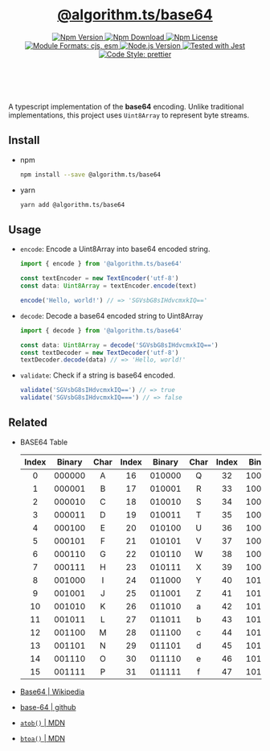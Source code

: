 <header>
  <h1 align="center">
    <a href="https://github.com/guanghechen/algorithm.ts/tree/release-2.x.x/packages/base64/#readme">@algorithm.ts/base64</a>
  </h1>
  <div align="center">
    <a href="https://www.npmjs.com/package/@algorithm.ts/base64">
      <img
        alt="Npm Version"
        src="https://img.shields.io/npm/v/@algorithm.ts/base64.svg"
      />
    </a>
    <a href="https://www.npmjs.com/package/@algorithm.ts/base64">
      <img
        alt="Npm Download"
        src="https://img.shields.io/npm/dm/@algorithm.ts/base64.svg"
      />
    </a>
    <a href="https://www.npmjs.com/package/@algorithm.ts/base64">
      <img
        alt="Npm License"
        src="https://img.shields.io/npm/l/@algorithm.ts/base64.svg"
      />
    </a>
    <a href="#install">
      <img
        alt="Module Formats: cjs, esm"
        src="https://img.shields.io/badge/module_formats-cjs%2C%20esm-green.svg"
      />
    </a>
    <a href="https://github.com/nodejs/node">
      <img
        alt="Node.js Version"
        src="https://img.shields.io/node/v/@algorithm.ts/base64"
      />
    </a>
    <a href="https://github.com/facebook/jest">
      <img
        alt="Tested with Jest"
        src="https://img.shields.io/badge/tested_with-jest-9c465e.svg"
      />
    </a>
    <a href="https://github.com/prettier/prettier">
      <img
        alt="Code Style: prettier"
        src="https://img.shields.io/badge/code_style-prettier-ff69b4.svg?style=flat-square"
      />
    </a>
  </div>
</header>
<br/>


A typescript implementation of the **base64** encoding. Unlike traditional implementations, this
project uses `Uint8Array` to represent byte streams.


## Install

* npm

  ```bash
  npm install --save @algorithm.ts/base64
  ```

* yarn

  ```bash
  yarn add @algorithm.ts/base64
  ```


## Usage


* `encode`: Encode a Uint8Array into base64 encoded string.

  ```typescript
  import { encode } from '@algorithm.ts/base64'

  const textEncoder = new TextEncoder('utf-8')
  const data: Uint8Array = textEncoder.encode(text)

  encode('Hello, world!') // => 'SGVsbG8sIHdvcmxkIQ=='
  ```

* `decode`: Decode a base64 encoded string to Uint8Array

  ```typescript
  import { decode } from '@algorithm.ts/base64'

  const data: Uint8Array = decode('SGVsbG8sIHdvcmxkIQ==') 
  const textDecoder = new TextDecoder('utf-8')
  textDecoder.decode(data) // => 'Hello, world!'
  ```

* `validate`: Check if a string is base64 encoded.

  ```typescript
  validate('SGVsbG8sIHdvcmxkIQ==') // => true
  validate('SGVsbG8sIHdvcmxkIQ===') // => false
  ```


## Related

* BASE64 Table

  Index | Binary  | Char  | Index | Binary  | Char  | Index | Binary  | Char  | Index | Binary  | Char
  :----:|:-------:|:-----:|:-----:|:-------:|:-----:|:-----:|:-------:|:-----:|:-----:|:-------:|:-----
   0    | 000000  | A     | 16    | 010000  | Q     | 32    | 100000  | g     | 48    | 110000  | w
   1    | 000001  | B     | 17    | 010001  | R     | 33    | 100001  | h     | 49    | 110001  | x
   2    | 000010  | C     | 18    | 010010  | S     | 34    | 100010  | i     | 50    | 110010  | y
   3    | 000011  | D     | 19    | 010011  | T     | 35    | 100011  | j     | 51    | 110011  | z
   4    | 000100  | E     | 20    | 010100  | U     | 36    | 100100  | k     | 52    | 110100  | 0
   5    | 000101  | F     | 21    | 010101  | V     | 37    | 100101  | l     | 53    | 110101  | 1
   6    | 000110  | G     | 22    | 010110  | W     | 38    | 100110  | m     | 54    | 110110  | 2
   7    | 000111  | H     | 23    | 010111  | X     | 39    | 100111  | n     | 55    | 110111  | 3
   8    | 001000  | I     | 24    | 011000  | Y     | 40    | 101000  | o     | 56    | 111000  | 4
   9    | 001001  | J     | 25    | 011001  | Z     | 41    | 101001  | p     | 57    | 111001  | 5
   10   | 001010  | K     | 26    | 011010  | a     | 42    | 101010  | q     | 58    | 111010  | 6
   11   | 001011  | L     | 27    | 011011  | b     | 43    | 101011  | r     | 59    | 111011  | 7
   12   | 001100  | M     | 28    | 011100  | c     | 44    | 101100  | s     | 60    | 111100  | 8
   13   | 001101  | N     | 29    | 011101  | d     | 45    | 101101  | t     | 61    | 111101  | 9
   14   | 001110  | O     | 30    | 011110  | e     | 46    | 101110  | u     | 62    | 111110  | +
   15   | 001111  | P     | 31    | 011111  | f     | 47    | 101111  | v     | 63    | 111111  | /




* [Base64 | Wikipedia](https://en.wikipedia.org/wiki/Base64)
* [base-64 | github](https://github.com/mathiasbynens/base64)
* [`atob()` | MDN](https://developer.mozilla.org/en-US/docs/Web/API/atob)
* [`btoa()` | MDN](https://developer.mozilla.org/en-US/docs/Web/API/btoa)


[homepage]: https://github.com/guanghechen/algorithm.ts/tree/release-2.x.x/packages/base64#readme
